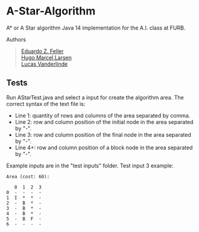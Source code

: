 # A-Star-Algorithm

A* or A Star algorithm Java 14 implementation for the A.I. class at FURB.

Authors
> [Eduardo Z. Feller](https://github.com/eduardofz12) <br>
> [Hugo Marcel Larsen](https://github.com/HMLarsen) <br>
> [Lucas Vanderlinde](https://github.com/LucasVander) <br>

## Tests
Run AStarTest.java and select a input for create the algorithm area. The correct syntax of the text file is:
- Line 1: quantity of rows and columns of the area separated by comma.
- Line 2: row and column position of the initial node in the area separated by "-".
- Line 3: row and column position of the final node in the area separated by "-".
- Line 4+: row and column position of a block node in the area separated by "-".

Example inputs are in the "test inputs" folder.
Test input 3 example:
```
Area (cost: 60):

   0  1  2  3  
0  -  -  -  -  
1  I  *  *  -  
2  -  B  *  -  
3  -  B  *  -  
4  -  B  *  -  
5  -  B  F  -  
6  -  -  -  - 
```
